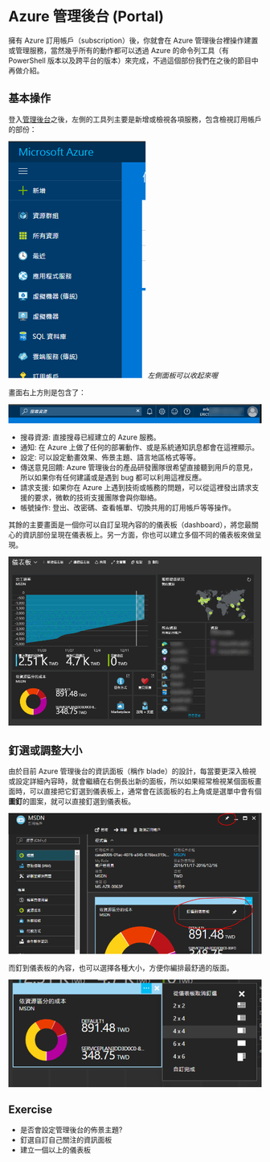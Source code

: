 # Azure 管理後台 (Portal)

擁有 Azure 訂用帳戶（subscription）後，你就會在 Azure 管理後台裡操作建置或管理服務，當然幾乎所有的動作都可以透過 Azure 的命令列工具（有 PowerShell 版本以及跨平台的版本）來完成，不過這個部份我們在之後的節目中再做介紹。

## 基本操作

登入[管理後台](https://portal.azure.com/)之後，左側的工具列主要是新增或檢視各項服務，包含檢視訂用帳戶的部份：

![Azure Portal 左側面板](images/mapleft.png)
_左側面板可以收起來喔_

畫面右上方則是包含了：

![Azure Portal 右側面板](images/maptop.png)

  * 搜尋資源: 直接搜尋已經建立的 Azure 服務。
  * 通知: 在 Azure 上做了任何的部署動作、或是系統通知訊息都會在這裡顯示。
  * 設定: 可以設定動畫效果、佈景主題、語言地區格式等等。
  * 傳送意見回饋: Azure 管理後台的產品研發團隊很希望直接聽到用戶的意見，所以如果你有任何建議或是遇到 bug 都可以利用這裡反應。
  * 請求支援: 如果你在 Azure 上遇到技術或帳務的問題，可以從這裡發出請求支援的要求，微軟的技術支援團隊會與你聯絡。
  * 帳號操作: 登出、改密碼、查看帳單、切換共用的訂用帳戶等等操作。

其餘的主要畫面是一個你可以自訂呈現內容的的儀表板（dashboard），將您最關心的資訊部份呈現在儀表板上。另一方面，你也可以建立多個不同的儀表板來做呈現。

![Azure Portal 儀表板](images/mapdashboard.png)

## 釘選或調整大小

由於目前 Azure 管理後台的資訊面板（稱作 blade）的設計，每當要更深入檢視或設定詳細內容時，就會繼續在右側長出新的面板，所以如果經常檢視某個面板畫面時，可以直接把它釘選到儀表板上，通常會在該面板的右上角或是選單中會有個**圖釘**的圖案，就可以直接釘選到儀表板。

![釘選面板資訊](images/mappin.png)

而釘到儀表板的內容，也可以選擇各種大小，方便你編排最舒適的版面。

![客製化面板大小](images/mapcustomize.png)

## Exercise

  * 是否會設定管理後台的佈景主題?
  * 釘選自訂自己關注的資訊面板
  * 建立一個以上的儀表板